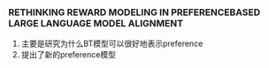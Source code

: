 ### RETHINKING REWARD MODELING IN PREFERENCEBASED LARGE LANGUAGE MODEL ALIGNMENT
1. 主要是研究为什么BT模型可以很好地表示preference
2. 提出了新的preference模型